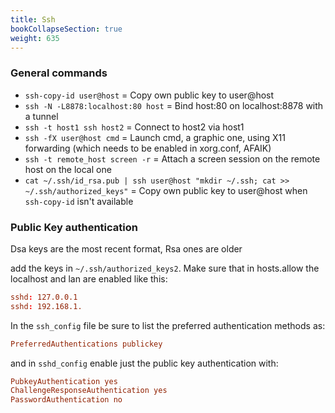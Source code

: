```yaml
---
title: Ssh
bookCollapseSection: true
weight: 635
---
```


### General commands

* `ssh-copy-id user@host` = Copy own public key to user@host
* `ssh -N -L8878:localhost:80 host` = Bind host:80 on localhost:8878 with a tunnel
* `ssh -t host1 ssh host2` = Connect to host2 via host1
* `ssh -fX user@host cmd` = Launch cmd, a graphic one, using X11 forwarding (which needs to be enabled in xorg.conf, AFAIK)
* `ssh -t remote_host screen -r` = Attach a screen session on the remote host on the local one
* `cat ~/.ssh/id_rsa.pub | ssh user@host "mkdir ~/.ssh; cat >>  ~/.ssh/authorized_keys"` = Copy own public key to user@host when `ssh-copy-id` isn't available

### Public Key authentication

Dsa keys are the most recent format, Rsa ones are older

add the keys in `~/.ssh/authorized_keys2`. Make sure that in hosts.allow the localhost and lan are enabled like this:

```toml
sshd: 127.0.0.1
sshd: 192.168.1.
```

In the `ssh_config` file be sure to list the preferred authentication methods as:

```cfg
PreferredAuthentications publickey
```

and in `sshd_config` enable just the public key authentication with:

```cfg
PubkeyAuthentication yes
ChallengeResponseAuthentication yes
PasswordAuthentication no
```
